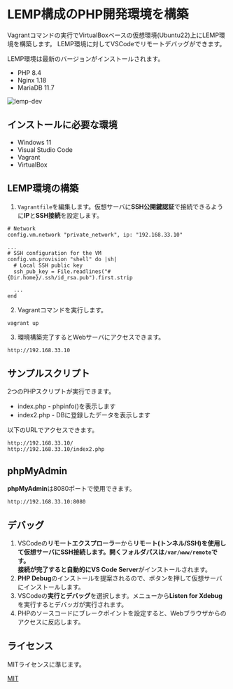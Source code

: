 # LEMP構成のPHP開発環境を構築

Vagrantコマンドの実行でVirtualBoxベースの仮想環境(Ubuntu22)上にLEMP環境を構築します。
LEMP環境に対してVSCodeでリモートデバッグができます。

LEMP環境は最新のバージョンがインストールされます。

- PHP 8.4
- Nginx 1.18
- MariaDB 11.7

![lemp-dev](https://github.com/user-attachments/assets/faf7eb41-6778-4a94-a624-e312c1291f31)

## インストールに必要な環境

- Windows 11
- Visual Studio Code
- Vagrant
- VirtualBox

## LEMP環境の構築

1. `Vagrantfile`を編集します。仮想サーバに**SSH公開鍵認証**で接続できるように**IP**と**SSH接続**を設定します。

```
# Network
config.vm.network "private_network", ip: "192.168.33.10"

...
# SSH configuration for the VM
config.vm.provision "shell" do |sh|
  # Local SSH public key
  ssh_pub_key = File.readlines("#{Dir.home}/.ssh/id_rsa.pub").first.strip

  ...
end
```

2. Vagrantコマンドを実行します。

```
vagrant up
```

3. 環境構築完了するとWebサーバにアクセスできます。

```
http://192.168.33.10
```

## サンプルスクリプト

2つのPHPスクリプトが実行できます。

- index.php - phpinfo()を表示します
- index2.php - DBに登録したデータを表示します

以下のURLでアクセスできます。

```
http://192.168.33.10/
http://192.168.33.10/index2.php
```

## phpMyAdmin

**phpMyAdmin**は8080ポートで使用できます。

```
http://192.168.33.10:8080
```

## デバッグ

1. VSCodeの**リモートエクスプローラー**から**リモート(トンネル/SSH)**を使用して仮想サーバにSSH接続します。開くフォルダパスは`/var/www/remote`です。  
接続が完了すると自動的に**VS Code Server**がインストールされます。
2. **PHP Debug**のインストールを提案されるので、ボタンを押して仮想サーバにインストールします。
3. VSCodeの**実行とデバッグ**を選択します。メニューから**Listen for Xdebug**を実行するとデバッガが実行されます。
4. PHPのソースコードにブレークポイントを設定すると、Webブラウザからのアクセスに反応します。

## ライセンス

MITライセンスに準じます。

[MIT](./LICENSE)